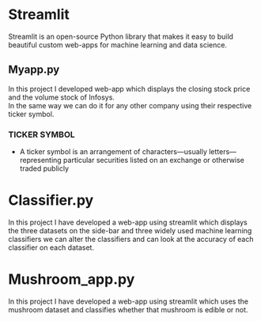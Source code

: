 # Streamlit
Streamlit is an open-source Python library that makes it easy to build beautiful custom web-apps for machine learning and data science.</br>
## Myapp.py
In this project I developed web-app which displays the closing stock price and the volume stock of Infosys.</br>
In the same way we can do it for any other company using their respective ticker symbol.</br>
### TICKER SYMBOL </br>
- A ticker symbol is an arrangement of characters—usually letters—representing particular securities listed on an exchange or otherwise traded publicly

# Classifier.py
In this project I have developed a web-app using streamlit which displays the three datasets on the side-bar and three widely used machine learning classifiers we can alter the classifiers and can look at the accuracy of each classifier on each dataset. 

# Mushroom_app.py
In this project I have developed a web-app using streamlit which uses the mushroom dataset and classifies whether that mushroom is edible or not.
